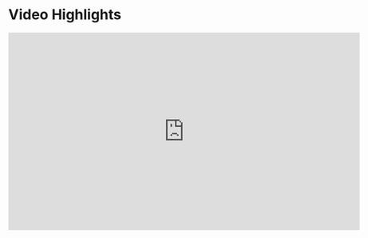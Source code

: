 # Video Highlights

<iframe width="704" height="396" src="https://www.youtube.com/embed/lsGcno54SCo" title="Vision Based Insertion" frameborder="0" allow="accelerometer; autoplay; clipboard-write; encrypted-media; gyroscope; picture-in-picture; web-share" allowfullscreen></iframe> 

<!-- TODO: Insert screen recording of Foxglove for Audio based detection -->